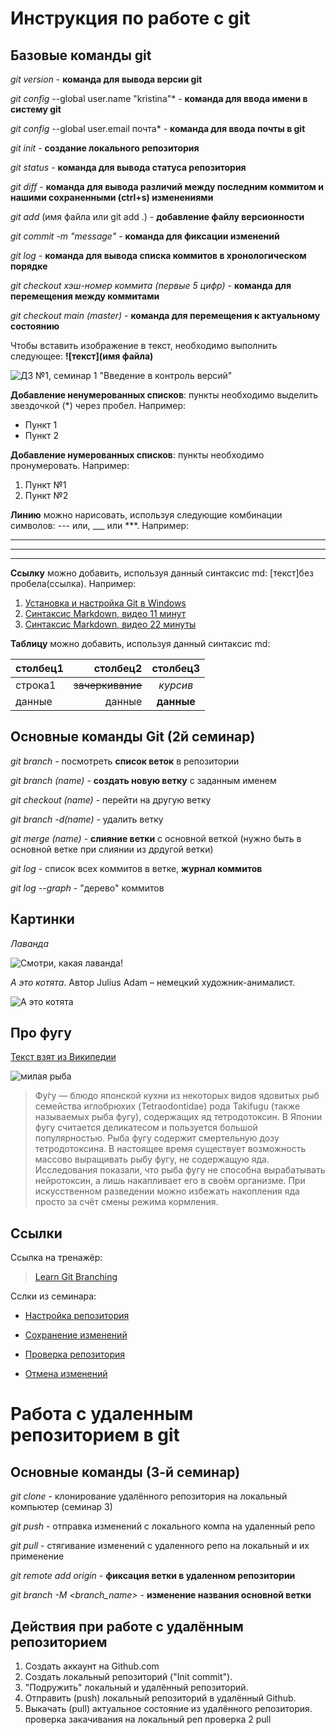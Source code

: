 # Инструкция по работе с git

## Базовые команды git

*git version* - **команда для вывода версии git**

*git config* --global user.name "kristina"* - **команда для ввода имени в систему git**

*git config* --global user.email почта* - **команда для ввода почты в git**

*git init* - **создание локального репозитория**

*git status* - **команда для вывода статуса репозитория**

*git diff* - **команда для вывода различий между последним коммитом и нашими сохраненными (ctrl+s) изменениями**

*git add* (имя файла или git add .) - **добавление файлу версионности**

*git commit -m "message"* - **команда для фиксации изменений**

*git log* - **команда для вывода списка коммитов в хронологическом порядке**

*git checkout хэш-номер коммита (первые 5 цифр)* - **команда для перемещения между коммитами**

*git checkout main (master)* - **команда для перемещения к актуальному состоянию**

Чтобы вставить изображение в текст, необходимо выполнить следующее: **![текст](имя файла)**

![ДЗ №1, семинар 1 "Введение  в контроль версий"](HW1git.png)

**Добавление ненумерованных списков**: пункты необходимо выделить звездочкой (*) через пробел. Например:
* Пункт 1
* Пункт 2

**Добавление нумерованных списков**: пункты необходимо пронумеровать. Например:
1. Пункт №1
2. Пункт №2

**Линию** можно нарисовать, используя следующие комбинации символов: --- или, ___ или ***. Например:

--- 
___
***
**Ссылку** можно добавить, используя данный синтаксис md: [текст]без пробела(ссылка). Например:

1. [Установка и настройка Git в Windows](https://www.youtube.com/watch?v=GsG5roSGha0)
2. [Cинтаксис Markdown, видео 11 минут](https://www.youtube.com/watch?v=syrGPPekLHQ)
3. [Cинтаксис Markdown, видео 22 минуты](https://www.youtube.com/watch?v=jPKi2Addbxw)

**Таблицу** можно добавить, используя данный синтаксис md:

| столбец1 | столбец2        | столбец3   
|:-------- |---------------:| :----------:
|строка1   | ~~зачеркивание~~| *курсив*   
| данные   | данные          | **данные** 

## Основные команды Git (2й семинар)

*git branch* - посмотреть **список веток** в репозитории

*git branch (name)* - **создать новую ветку** с заданным именем

*git checkout (name)* - перейти на другую ветку

*git branch -d(name)* - удалить ветку

*git merge (name)* - **слияние ветки** с основной веткой (нужно быть в основной ветке при слиянии из дрдугой ветки)

*git log* - список всех коммитов в ветке, **журнал коммитов**

*git log --graph* - "дерево" коммитов

## Картинки

*Лаванда*

![Смотри, какая лаванда!](lavender.jpg)

*А это котята*. Автор Julius Adam – немецкий художник-анималист.

![А это котята](cats.png)



## Про фугу
[Текст взят из Википедии](https://ru.wikipedia.org/wiki/%D0%A4%D1%83%D0%B3%D1%83)

![милая рыба](fugu.jpg)
>Фу́гу — блюдо японской кухни из некоторых видов ядовитых рыб семейства иглобрюхих (Tetraodontidae) рода Takifugu (также называемых рыба фугу), содержащих яд тетродотоксин. В Японии фугу считается деликатесом и пользуется большой популярностью.  Рыба фугу содержит смертельную дозу тетродотоксина.  В настоящее время существует возможность массово выращивать рыбу фугу, не содержащую яда. Исследования показали, что рыба фугу не способна вырабатывать нейротоксин, а лишь накапливает его в своём организме.  При искусственном разведении можно избежать накопления яда просто за счёт смены режима кормления. 
## Ссылки

Ссылка на тренажёр:
>[Learn Git Branching](https://learngitbranching.js.org/?locale=ru_RU)

Сслки из семинара:

* [Настройка репозитория](https://www.atlassian.com/ru/git/tutorials/setting-up-a-repository)

* [Сохранение изменений](https://www.atlassian.com/ru/git/tutorials/saving-changes)

* [Проверка репозитория](ttps://www.atlassian.com/ru/git/tutorials/inspecting-a-repository)

* [Отмена изменений](https://www.atlassian.com/ru/git/tutorials/undoing-changes)

# Работа с удаленным репозиторием в git
## Основные команды (3-й семинар)

*git clone* - клонирование удалённого репозитория на локальный компьютер (семинар 3)

*git push* - отправка изменений с локального компа на удаленный репо

*git pull* - стягивание изменений с удаленного репо на локальный и их применение

*git remote add origin* - **фиксация ветки в удаленном репозитории**

*git branch -M <branch_name>* - **изменение названия основной ветки**

## Действия при работе с удалённым репозиторием

1. Создать аккаунт на Github.com
2. Создать локальный репозиторий ("Init commit").
3. "Подружить" локальный и удалённый репозиторий.
4. Отправить (push) локальный репозиторий в удалённый Github.
5. Выкачать (pull) актуальное состояние из удалённого репозитория.
проверка закачивания на локальный реп
проверка 2 pull
